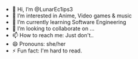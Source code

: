 - 👋 Hi, I’m @LunarEc1ips3
- 👀 I’m interested in Anime, Video games & music
- 🌱 I’m currently learning Software Engineering
- 💞️ I’m looking to collaborate on ...
- 📫 How to reach me: Just don't..
- 😄 Pronouns: she/her
- ⚡ Fun fact: I'm hard to read.

<!---
LunarEc1ips3/LunarEc1ips3 is a ✨ special ✨ repository because its `README.md` (this file) appears on your GitHub profile.
You can click the Preview link to take a look at your changes.
--->
